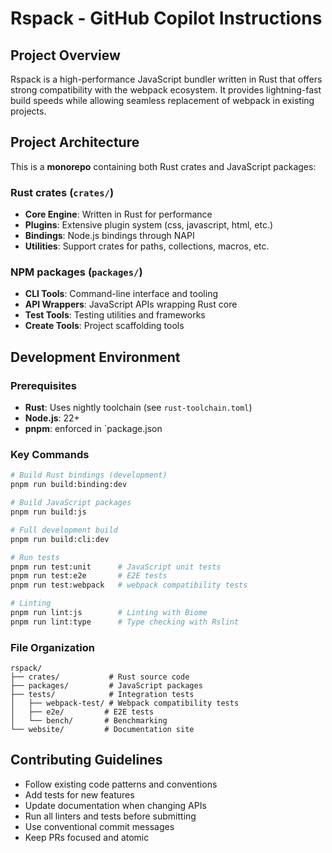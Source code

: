 # Rspack - GitHub Copilot Instructions

## Project Overview

Rspack is a high-performance JavaScript bundler written in Rust that offers strong compatibility with the webpack ecosystem. It provides lightning-fast build speeds while allowing seamless replacement of webpack in existing projects.

## Project Architecture

This is a **monorepo** containing both Rust crates and JavaScript packages:

### Rust crates (`crates/`)

- **Core Engine**: Written in Rust for performance
- **Plugins**: Extensive plugin system (css, javascript, html, etc.)
- **Bindings**: Node.js bindings through NAPI
- **Utilities**: Support crates for paths, collections, macros, etc.

### NPM packages  (`packages/`)

- **CLI Tools**: Command-line interface and tooling
- **API Wrappers**: JavaScript APIs wrapping Rust core
- **Test Tools**: Testing utilities and frameworks
- **Create Tools**: Project scaffolding tools

## Development Environment

### Prerequisites

- **Rust**: Uses nightly toolchain (see `rust-toolchain.toml`)
- **Node.js**: 22+
- **pnpm**: enforced in `package.json

### Key Commands

```bash
# Build Rust bindings (development)
pnpm run build:binding:dev

# Build JavaScript packages  
pnpm run build:js

# Full development build
pnpm run build:cli:dev

# Run tests
pnpm run test:unit      # JavaScript unit tests
pnpm run test:e2e       # E2E tests
pnpm run test:webpack   # webpack compatibility tests

# Linting
pnpm run lint:js        # Linting with Biome
pnpm run lint:type      # Type checking with Rslint
```

### File Organization

```
rspack/
├── crates/           # Rust source code
├── packages/         # JavaScript packages
├── tests/            # Integration tests
│   ├── webpack-test/ # Webpack compatibility tests
│   ├── e2e/         # E2E tests
│   └── bench/       # Benchmarking
└── website/         # Documentation site
```

## Contributing Guidelines

- Follow existing code patterns and conventions
- Add tests for new features
- Update documentation when changing APIs
- Run all linters and tests before submitting
- Use conventional commit messages
- Keep PRs focused and atomic
